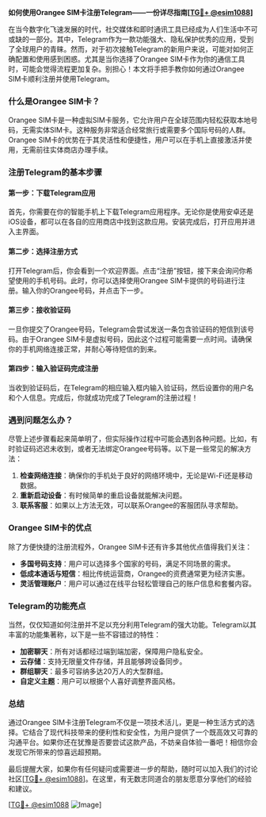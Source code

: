 **如何使用Orangee SIM卡注册Telegram——一份详尽指南[[TG💪+ @esim1088](https://t.me/s/esim1088)]**

在当今数字化飞速发展的时代，社交媒体和即时通讯工具已经成为人们生活中不可或缺的一部分。其中，Telegram作为一款功能强大、隐私保护优秀的应用，受到了全球用户的青睐。然而，对于初次接触Telegram的新用户来说，可能对如何正确配置和使用感到困惑。尤其是当你选择了Orangee SIM卡作为你的通信工具时，可能会觉得流程更加复杂。别担心！本文将手把手教你如何通过Orangee SIM卡顺利注册并使用Telegram。

### 什么是Orangee SIM卡？

Orangee SIM卡是一种虚拟SIM卡服务，它允许用户在全球范围内轻松获取本地号码，无需实体SIM卡。这种服务非常适合经常旅行或需要多个国际号码的人群。Orangee SIM卡的优势在于其灵活性和便捷性，用户可以在手机上直接激活并使用，无需前往实体商店办理手续。

### 注册Telegram的基本步骤

#### 第一步：下载Telegram应用
首先，你需要在你的智能手机上下载Telegram应用程序。无论你是使用安卓还是iOS设备，都可以在各自的应用商店中找到这款应用。安装完成后，打开应用并进入主界面。

#### 第二步：选择注册方式
打开Telegram后，你会看到一个欢迎界面。点击“注册”按钮，接下来会询问你希望使用的手机号码。此时，你可以选择使用Orangee SIM卡提供的号码进行注册。输入你的Orangee号码，并点击下一步。

#### 第三步：接收验证码
一旦你提交了Orangee号码，Telegram会尝试发送一条包含验证码的短信到该号码。由于Orangee SIM卡是虚拟号码，因此这个过程可能需要一点时间。请确保你的手机网络连接正常，并耐心等待短信的到来。

#### 第四步：输入验证码完成注册
当收到验证码后，在Telegram的相应输入框内输入验证码，然后设置你的用户名和个人信息。完成后，你就成功完成了Telegram的注册过程！

### 遇到问题怎么办？

尽管上述步骤看起来简单明了，但实际操作过程中可能会遇到各种问题。比如，有时验证码迟迟未收到，或者无法绑定Orangee号码等。以下是一些常见的解决方法：

1. **检查网络连接**：确保你的手机处于良好的网络环境中，无论是Wi-Fi还是移动数据。
2. **重新启动设备**：有时候简单的重启设备就能解决问题。
3. **联系客服**：如果以上方法无效，可以联系Orangee的客服团队寻求帮助。

### Orangee SIM卡的优点

除了方便快捷的注册流程外，Orangee SIM卡还有许多其他优点值得我们关注：

- **多国号码支持**：用户可以选择多个国家的号码，满足不同场景的需求。
- **低成本通话与短信**：相比传统运营商，Orangee的资费通常更为经济实惠。
- **灵活管理账户**：用户可以通过在线平台轻松管理自己的账户信息和套餐内容。

### Telegram的功能亮点

当然，仅仅知道如何注册并不足以充分利用Telegram的强大功能。Telegram以其丰富的功能集著称，以下是一些不容错过的特性：

- **加密聊天**：所有对话都经过端到端加密，保障用户隐私安全。
- **云存储**：支持无限量文件存储，并且能够跨设备同步。
- **群组聊天**：最多可容纳多达20万人的大型群组。
- **自定义主题**：用户可以根据个人喜好调整界面风格。

### 总结

通过Orangee SIM卡注册Telegram不仅是一项技术活儿，更是一种生活方式的选择。它结合了现代科技带来的便利性和安全性，为用户提供了一个既高效又可靠的沟通平台。如果你还在犹豫是否要尝试这款产品，不妨亲自体验一番吧！相信你会发现它所带来的惊喜远超预期。

最后提醒大家，如果你有任何疑问或需要进一步的帮助，随时可以加入我们的讨论社区[[TG💪+ @esim1088](https://t.me/s/esim1088)]。在这里，有无数志同道合的朋友愿意分享他们的经验和建议。

[[TG💪+ @esim1088](https://t.me/s/esim1088) ![Image](https://i.postimg.cc/4NQfJmqS/Snipaste-2025-05-13-00-14-12.png)]